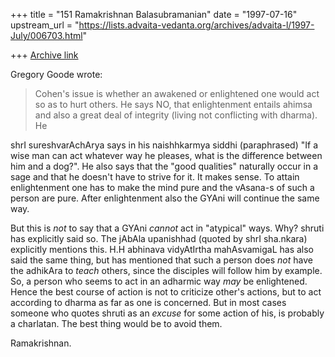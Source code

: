 +++
title = "151 Ramakrishnan Balasubramanian"
date = "1997-07-16"
upstream_url = "https://lists.advaita-vedanta.org/archives/advaita-l/1997-July/006703.html"

+++
[Archive link](https://lists.advaita-vedanta.org/archives/advaita-l/1997-July/006703.html)

Gregory Goode wrote:

>Cohen's issue is whether an awakened or enlightened one would act so as
>to hurt others.  He says NO, that enlightenment entails ahimsa and also
>a great deal of integrity (living not conflicting with dharma).  He

shrI sureshvarAchArya says in his naishhkarmya siddhi (paraphrased) "If
a wise man can act whatever way he pleases, what is the difference
between him and a dog?". He also says that the "good qualities"
naturally occur in a sage and that he doesn't have to strive for it. It
makes sense. To attain enlightenment one has to make the mind pure and
the vAsana-s of such a person are pure. After enlightenment also the
GYAni will continue the same way.

But this is _not_ to say that a GYAni _cannot_ act in "atypical" ways.
Why? shruti has explicitly said so. The jAbAla upanishhad (quoted by
shrI sha.nkara) explicitly mentions this. H.H abhinava vidyAtIrtha
mahAsvamigaL has also said the same thing, but has mentioned that such a
person does _not_ have the adhikAra to _teach_ others, since the
disciples will follow him by example. So, a person who seems to act in
an adharmic way _may_ be enlightened. Hence the best course of action is
not to criticize other's actions, but to act according to dharma as far
as one is concerned. But in most cases someone who quotes shruti as an
_excuse_ for some action of his, is probably a charlatan. The best thing
would be to avoid them.

Ramakrishnan.

